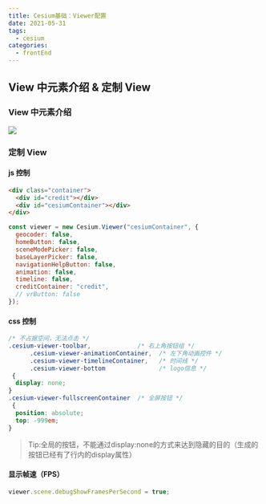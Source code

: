 ```yaml
---
title: Cesium基础：Viewer配置
date: 2021-05-31
tags:
  - cesium
categories:
  - frontEnd
---
```


## View 中元素介绍 & 定制 View

<!-- more -->

### View 中元素介绍

<img src="/blog/cesium/053101/view_intr.jpg"/>

### 定制 View

#### js 控制

```html
<div class="container">
  <div id="credit"></div>
  <div id="cesiumContainer"></div>
</div>
```

```javascript
const viewer = new Cesium.Viewer("cesiumContainer", {
  geocoder: false,
  homeButton: false,
  sceneModePicker: false,
  baseLayerPicker: false,
  navigationHelpButton: false,
  animation: false,
  timeline: false,
  creditContainer: "credit",
  // vrButton: false
});
```

#### css 控制

```css
/* 不占据空间，无法点击 */
.cesium-viewer-toolbar,             /* 右上角按钮组 */
      .cesium-viewer-animationContainer,  /* 左下角动画控件 */
      .cesium-viewer-timelineContainer,   /* 时间线 */
      .cesium-viewer-bottom               /* logo信息 */
 {
  display: none;
}
.cesium-viewer-fullscreenContainer  /* 全屏按钮 */
 {
  position: absolute;
  top: -999em;
}
```

>Tip:全局的按钮，不能通过display:none的方式来达到隐藏的目的（生成的按钮已经有了行内的display属性）

#### 显示帧速（FPS）

```javascript
viewer.scene.debugShowFramesPerSecond = true;
```
